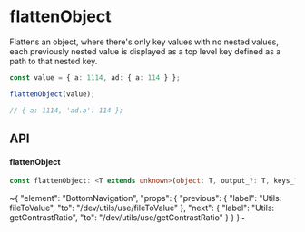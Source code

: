 
# flattenObject

Flattens an object, where there's only key values with no nested values, each previously nested value is displayed as a top level key defined as a path to that nested key.

```ts
const value = { a: 1114, ad: { a: 114 } };

flattenObject(value);

// { a: 1114, 'ad.a': 114 };
```

## API

#### flattenObject

```ts
const flattenObject: <T extends unknown>(object: T, output_?: T, keys_?: string, key_?: string | number, value_?: any) => T;
```


~{
  "element": "BottomNavigation",
  "props": {
    "previous": {
      "label": "Utils: fileToValue",
      "to": "/dev/utils/use/fileToValue"
    },
    "next": {
      "label": "Utils: getContrastRatio",
      "to": "/dev/utils/use/getContrastRatio"
    }
  }
}~
